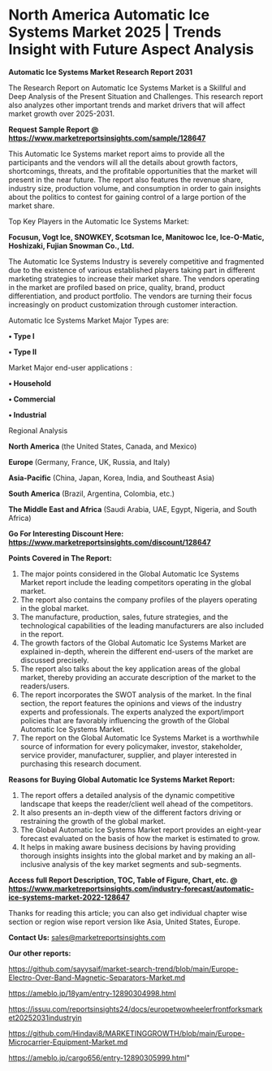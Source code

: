 # North America Automatic Ice Systems Market 2025 | Trends Insight with Future Aspect Analysis

<strong>Automatic Ice Systems Market Research Report 2031</strong>

The Research Report on Automatic Ice Systems Market is a Skillful and Deep Analysis of the Present Situation and Challenges. This research report also analyzes other important trends and market drivers that will affect market growth over 2025-2031.

<strong>Request Sample Report @ <a href=https://www.marketreportsinsights.com/sample/128647>https://www.marketreportsinsights.com/sample/128647</a></strong>

This Automatic Ice Systems market report aims to provide all the participants and the vendors will all the details about growth factors, shortcomings, threats, and the profitable opportunities that the market will present in the near future. The report also features the revenue share, industry size, production volume, and consumption in order to gain insights about the politics to contest for gaining control of a large portion of the market share.

Top Key Players in the Automatic Ice Systems Market:

<strong>Focusun, Vogt Ice, SNOWKEY, Scotsman Ice, Manitowoc Ice, Ice-O-Matic, Hoshizaki, Fujian Snowman Co., Ltd.</strong>

The Automatic Ice Systems Industry is severely competitive and fragmented due to the existence of various established players taking part in different marketing strategies to increase their market share. The vendors operating in the market are profiled based on price, quality, brand, product differentiation, and product portfolio. The vendors are turning their focus increasingly on product customization through customer interaction.

Automatic Ice Systems Market Major Types are:

<strong>• Type I

• Type II</strong>

Market Major end-user applications :

<strong>• Household

• Commercial

• Industrial</strong>

Regional Analysis

</u><strong><b>North America</b></strong> (the United States, Canada, and Mexico)

<strong><b>Europe </b></strong>(Germany, France, UK, Russia, and Italy)

<strong><b>Asia-Pacific</b></strong> (China, Japan, Korea, India, and Southeast Asia)

<strong><b>South America</b></strong> (Brazil, Argentina, Colombia, etc.)

<strong><b>The Middle East and Africa</b></strong> (Saudi Arabia, UAE, Egypt, Nigeria, and South Africa)

<strong>Go For Interesting Discount Here: <a href=https://www.marketreportsinsights.com/discount/128647>https://www.marketreportsinsights.com/discount/128647</a></strong>

<strong>Points Covered in The Report:</strong>
<ol>
  <li>The major points considered in the Global Automatic Ice Systems Market report include the leading competitors operating in the global market.</li>
  <li>The report also contains the company profiles of the players operating in the global market.</li>
  <li>The manufacture, production, sales, future strategies, and the technological capabilities of the leading manufacturers are also included in the report.</li>
  <li>The growth factors of the Global Automatic Ice Systems Market are explained in-depth, wherein the different end-users of the market are discussed precisely.</li>
  <li>The report also talks about the key application areas of the global market, thereby providing an accurate description of the market to the readers/users.</li>
  <li>The report incorporates the SWOT analysis of the market. In the final section, the report features the opinions and views of the industry experts and professionals. The experts analyzed the export/import policies that are favorably influencing the growth of the Global Automatic Ice Systems Market.</li>
  <li>The report on the Global Automatic Ice Systems Market is a worthwhile source of information for every policymaker, investor, stakeholder, service provider, manufacturer, supplier, and player interested in purchasing this research document.</li>
</ol>
<strong>Reasons for Buying Global Automatic Ice Systems Market Report:</strong>

<ol>
  <li>The report offers a detailed analysis of the dynamic competitive landscape that keeps the reader/client well ahead of the competitors.</li>
  <li>It also presents an in-depth view of the different factors driving or restraining the growth of the global market.</li>
  <li>The Global Automatic Ice Systems Market report provides an eight-year forecast evaluated on the basis of how the market is estimated to grow.</li>
  <li>It helps in making aware business decisions by having providing thorough insights insights into the global market and by making an all-inclusive analysis of the key market segments and sub-segments.</li>
</ol>
<strong>Access full Report Description, TOC, Table of Figure, Chart, etc. @ <a href=https://www.marketreportsinsights.com/industry-forecast/automatic-ice-systems-market-2022-128647>https://www.marketreportsinsights.com/industry-forecast/automatic-ice-systems-market-2022-128647</a></strong>


Thanks for reading this article; you can also get individual chapter wise section or region wise report version like Asia, United States, Europe.

<strong>Contact Us:</strong>
sales@marketreportsinsights.com

<strong>Our other reports:</strong>

<a href=https://github.com/sayysaif/market-search-trend/blob/main/Europe-Electro-Over-Band-Magnetic-Separators-Market.md>https://github.com/sayysaif/market-search-trend/blob/main/Europe-Electro-Over-Band-Magnetic-Separators-Market.md</a>

<a href=https://ameblo.jp/18yam/entry-12890304998.html>https://ameblo.jp/18yam/entry-12890304998.html</a>

<a href=https://issuu.com/reportsinsights24/docs/europetwowheelerfrontforksmarket20252031industryin>https://issuu.com/reportsinsights24/docs/europetwowheelerfrontforksmarket20252031industryin</a>

<a href=https://github.com/Hindavi8/MARKETINGGROWTH/blob/main/Europe-Microcarrier-Equipment-Market.md>https://github.com/Hindavi8/MARKETINGGROWTH/blob/main/Europe-Microcarrier-Equipment-Market.md</a>

<a href=https://ameblo.jp/cargo656/entry-12890305999.html>https://ameblo.jp/cargo656/entry-12890305999.html</a>"
